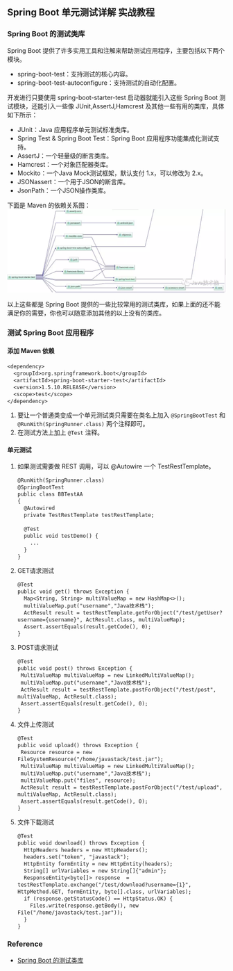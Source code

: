 ## Spring Boot 单元测试详解 实战教程
### Spring Boot 的测试类库
Spring Boot 提供了许多实用工具和注解来帮助测试应用程序，主要包括以下两个模块。
- spring-boot-test：支持测试的核心内容。
- spring-boot-test-autoconfigure：支持测试的自动化配置。

开发进行只要使用 spring-boot-starter-test 启动器就能引入这些 Spring Boot 测试模块，还能引入一些像 JUnit,AssertJ,Hamcrest 及其他一些有用的类库，具体如下所示：
- JUnit：Java 应用程序单元测试标准类库。
- Spring Test & Spring Boot Test：Spring Boot 应用程序功能集成化测试支持。
- AssertJ：一个轻量级的断言类库。
- Hamcrest：一个对象匹配器类库。
- Mockito：一个Java Mock测试框架，默认支付 1.x，可以修改为 2.x。
- JSONassert：一个用于JSON的断言库。
- JsonPath：一个JSON操作类库。

下面是 Maven 的依赖关系图：
![测试库依赖关系图](images/SpringTestClasses.webp)

以上这些都是 Spring Boot 提供的一些比较常用的测试类库，如果上面的还不能满足你的需要，你也可以随意添加其他的以上没有的类库。
### 测试 Spring Boot 应用程序
#### 添加 Maven 依赖
```
<dependency>
  <groupId>org.springframework.boot</groupId>
  <artifactId>spring-boot-starter-test</artifactId>   
  <version>1.5.10.RELEASE</version>
  <scope>test</scope>
</dependency>
```
1. 要让一个普通类变成一个单元测试类只需要在类名上加入 `@SpringBootTest` 和 `@RunWith(SpringRunner.class)` 两个注释即可。
2. 在测试方法上加上 `@Test` 注释。
#### 单元测试
1. 如果测试需要做 REST 调用，可以 @Autowire 一个 TestRestTemplate。
   ```
   @RunWith(SpringRunner.class)
   @SpringBootTest
   public class BBTestAA
   {
     @Autowired
     private TestRestTemplate testRestTemplate;

     @Test
     public void testDemo() {
       ...
     }
   }
   ```
2. GET请求测试
   ```
   @Test
   public void get() throws Exception {   
     Map<String, String> multiValueMap = new HashMap<>();
     multiValueMap.put("username","Java技术栈");
     ActResult result = testRestTemplate.getForObject("/test/getUser?username={username}", ActResult.class, multiValueMap);
     Assert.assertEquals(result.getCode(), 0);
   }
   ```
3. POST请求测试
    ```
   @Test
   public void post() throws Exception {   
     MultiValueMap multiValueMap = new LinkedMultiValueMap();
     multiValueMap.put("username","Java技术栈");
     ActResult result = testRestTemplate.postForObject("/test/post", multiValueMap, ActResult.class);
     Assert.assertEquals(result.getCode(), 0);
   }
   ```
4. 文件上传测试
    ```
   @Test
   public void upload() throws Exception {
     Resource resource = new FileSystemResource("/home/javastack/test.jar");
     MultiValueMap multiValueMap = new LinkedMultiValueMap();
     multiValueMap.put("username","Java技术栈");
     multiValueMap.put("files", resource);
     ActResult result = testRestTemplate.postForObject("/test/upload", multiValueMap, ActResult.class);
     Assert.assertEquals(result.getCode(), 0);
   }
   ```
5. 文件下载测试
   ```
   @Test
   public void download() throws Exception {
     HttpHeaders headers = new HttpHeaders();
     headers.set("token", "javastack");
     HttpEntity formEntity = new HttpEntity(headers);
     String[] urlVariables = new String[]{"admin"};
     ResponseEntity<byte[]> response  = testRestTemplate.exchange("/test/download?username={1}", HttpMethod.GET, formEntity, byte[].class, urlVariables);
     if (response.getStatusCode() == HttpStatus.OK) {
       Files.write(response.getBody(), new File("/home/javastack/test.jar"));    
     }
   }
   ```

### Reference
- [Spring Boot 的测试类库](https://mp.weixin.qq.com/s/6vLJC-zPbwwlT7eXo3_Zww)
